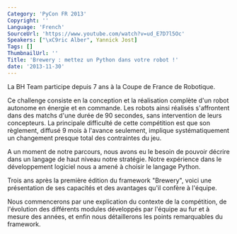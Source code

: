 ```yaml
---
Category: 'PyCon FR 2013'
Copyright: ''
Language: 'French'
SourceUrl: 'https://www.youtube.com/watch?v=ud_E7D7l5Oc'
Speakers: ["\xC9ric Alber", Yannick Jost]
Tags: []
ThumbnailUrl: ''
Title: 'Brewery : mettez un Python dans votre robot !'
date: '2013-11-30'
---
```

La BH Team participe depuis 7 ans à la Coupe de France de Robotique.

Ce challenge consiste en la conception et la réalisation complète d'un robot autonome en énergie et en commande. Les robots ainsi réalisés s'affrontent dans des matchs d'une durée de 90 secondes, sans intervention de leurs concepteurs. La principale difficulté de cette compétition est que son règlement, diffusé 9 mois à l'avance seulement, implique systématiquement un changement presque total des contraintes du jeu.

A un moment de notre parcours, nous avons eu le besoin de pouvoir décrire dans un langage de haut niveau notre stratégie. Notre expérience dans le développement logiciel nous a amené à choisir le langage Python.

Trois ans après la première édition du framework "Brewery", voici une présentation de ses capacités et des avantages qu'il confère à l'équipe.

Nous commencerons par une explication du contexte de la compétition, de l'évolution des différents modules développés par l'équipe au fur et à mesure des années, et enfin nous détaillerons les points remarquables du framework.
